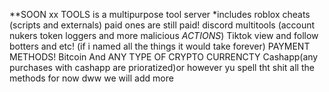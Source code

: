 **SOON xx TOOLS is a multipurpose tool server *includes roblox cheats (scripts and externals) paid ones are still paid! discord multitools (account nukers token loggers and more malicious *ACTIONS*) Tiktok view and follow botters and etc! (if i named all the things it would take forever) PAYMENT METHODS! 
Bitcoin And ANY TYPE OF CRYPTO CURRENCTY 
Cashapp(any purchases with cashapp are prioratized)or however yu spell tht shit
all the methods for now dww we will add more
